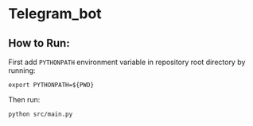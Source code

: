 # Telegram_bot

## How to Run:
First add ```PYTHONPATH``` environment variable in repository root directory by running:

```export PYTHONPATH=${PWD}```

Then run:

```python src/main.py```
